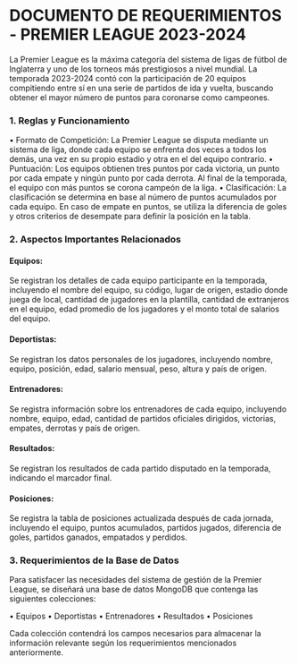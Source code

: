 # DOCUMENTO DE REQUERIMIENTOS - PREMIER LEAGUE 2023-2024

La Premier League es la máxima categoría del sistema de ligas de fútbol de Inglaterra y uno de los torneos más prestigiosos a nivel mundial. La temporada 2023-2024 contó con la participación de 20 equipos compitiendo entre sí en una serie de partidos de ida y vuelta, buscando obtener el mayor número de puntos para coronarse como campeones.

### 1.	Reglas y Funcionamiento

•	Formato de Competición: La Premier League se disputa mediante un sistema de liga, donde cada equipo se enfrenta dos veces a todos los demás, una vez en su propio estadio y otra en el del equipo contrario.
•	Puntuación: Los equipos obtienen tres puntos por cada victoria, un punto por cada empate y ningún punto por cada derrota. Al final de la temporada, el equipo con más puntos se corona campeón de la liga.
•	Clasificación: La clasificación se determina en base al número de puntos acumulados por cada equipo. En caso de empate en puntos, se utiliza la diferencia de goles y otros criterios de desempate para definir la posición en la tabla.

### 2.	Aspectos Importantes Relacionados

#### Equipos:

Se registran los detalles de cada equipo participante en la temporada, incluyendo el nombre del equipo, su código, lugar de origen, estadio donde juega de local, cantidad de jugadores en la plantilla, cantidad de extranjeros en el equipo, edad promedio de los jugadores y el monto total de salarios del equipo.

#### Deportistas:

Se registran los datos personales de los jugadores, incluyendo nombre, equipo, posición, edad, salario mensual, peso, altura y país de origen.

#### Entrenadores:

Se registra información sobre los entrenadores de cada equipo, incluyendo nombre, equipo, edad, cantidad de partidos oficiales dirigidos, victorias, empates, derrotas y país de origen.

#### Resultados:

Se registran los resultados de cada partido disputado en la temporada, indicando el marcador final.

#### Posiciones:

Se registra la tabla de posiciones actualizada después de cada jornada, incluyendo el equipo, puntos acumulados, partidos jugados, diferencia de goles, partidos ganados, empatados y perdidos.

### 3.	Requerimientos de la Base de Datos

Para satisfacer las necesidades del sistema de gestión de la Premier League, se diseñará una base de datos MongoDB que contenga las siguientes colecciones:

•	Equipos
•	Deportistas
•	Entrenadores
•	Resultados
•	Posiciones

Cada colección contendrá los campos necesarios para almacenar la información relevante según los requerimientos mencionados anteriormente.
